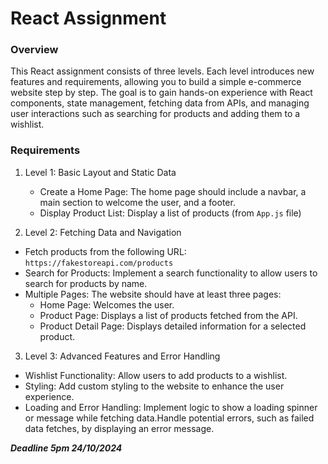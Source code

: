 # React Assignment

### Overview

This React assignment consists of three levels. Each level introduces new features and requirements, allowing you to build a simple e-commerce website step by step. The goal is to gain hands-on experience with React components, state management, fetching data from APIs, and managing user interactions such as searching for products and adding them to a wishlist.

### Requirements

1. Level 1: Basic Layout and Static Data

   - Create a Home Page: The home page should include a navbar, a main section to welcome the user, and a footer.
   - Display Product List: Display a list of products (from `App.js` file)

2. Level 2: Fetching Data and Navigation

- Fetch products from the following URL: `https://fakestoreapi.com/products`
- Search for Products: Implement a search functionality to allow users to search for products by name.
- Multiple Pages: The website should have at least three pages:
  - Home Page: Welcomes the user.
  - Product Page: Displays a list of products fetched from the API.
  - Product Detail Page: Displays detailed information for a selected product.

3. Level 3: Advanced Features and Error Handling

- Wishlist Functionality: Allow users to add products to a wishlist.
- Styling: Add custom styling to the website to enhance the user experience.
- Loading and Error Handling: Implement logic to show a loading spinner or message while fetching data.Handle potential errors, such as failed data fetches, by displaying an error message.

**_Deadline 5pm 24/10/2024_**
